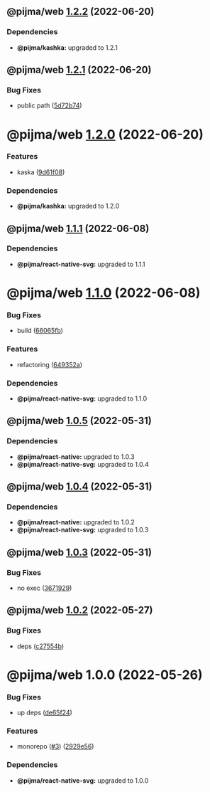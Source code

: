 ## @pijma/web [1.2.2](https://github.com/qiwi/pijma-native/compare/@pijma/web@1.2.1...@pijma/web@1.2.2) (2022-06-20)





### Dependencies

* **@pijma/kashka:** upgraded to 1.2.1

## @pijma/web [1.2.1](https://github.com/qiwi/pijma-native/compare/@pijma/web@1.2.0...@pijma/web@1.2.1) (2022-06-20)


### Bug Fixes

* public path ([5d72b74](https://github.com/qiwi/pijma-native/commit/5d72b74479efce0b5db8570a3fd338d47c429c00))

# @pijma/web [1.2.0](https://github.com/qiwi/pijma-native/compare/@pijma/web@1.1.1...@pijma/web@1.2.0) (2022-06-20)


### Features

* kaska ([9d61f08](https://github.com/qiwi/pijma-native/commit/9d61f082fae96ea4c767257be107f657b8f6011a))





### Dependencies

* **@pijma/kashka:** upgraded to 1.2.0

## @pijma/web [1.1.1](https://github.com/qiwi/pijma-native/compare/@pijma/web@1.1.0...@pijma/web@1.1.1) (2022-06-08)





### Dependencies

* **@pijma/react-native-svg:** upgraded to 1.1.1

# @pijma/web [1.1.0](https://github.com/qiwi/pijma-native/compare/@pijma/web@1.0.5...@pijma/web@1.1.0) (2022-06-08)


### Bug Fixes

* build ([66065fb](https://github.com/qiwi/pijma-native/commit/66065fbd059def2bf3c989d30dcf03ddccce2c89))


### Features

* refactoring ([649352a](https://github.com/qiwi/pijma-native/commit/649352a76422457b95a215df33d72e2ff9134b1a))





### Dependencies

* **@pijma/react-native-svg:** upgraded to 1.1.0

## @pijma/web [1.0.5](https://github.com/qiwi/pijma-native/compare/@pijma/web@1.0.4...@pijma/web@1.0.5) (2022-05-31)





### Dependencies

* **@pijma/react-native:** upgraded to 1.0.3
* **@pijma/react-native-svg:** upgraded to 1.0.4

## @pijma/web [1.0.4](https://github.com/qiwi/pijma-native/compare/@pijma/web@1.0.3...@pijma/web@1.0.4) (2022-05-31)





### Dependencies

* **@pijma/react-native:** upgraded to 1.0.2
* **@pijma/react-native-svg:** upgraded to 1.0.3

## @pijma/web [1.0.3](https://github.com/qiwi/pijma-native/compare/@pijma/web@1.0.2...@pijma/web@1.0.3) (2022-05-31)


### Bug Fixes

* no exec ([3671929](https://github.com/qiwi/pijma-native/commit/36719296f34832466e4aea719fb948592fabab48))

## @pijma/web [1.0.2](https://github.com/qiwi/pijma-native/compare/@pijma/web@1.0.1...@pijma/web@1.0.2) (2022-05-27)


### Bug Fixes

* deps ([c27554b](https://github.com/qiwi/pijma-native/commit/c27554b0a49feea0953fac6970c907d2992fee32))

# @pijma/web 1.0.0 (2022-05-26)


### Bug Fixes

* up deps ([de65f24](https://github.com/qiwi/pijma-native/commit/de65f245cbd084ae6da6b99787859d3ba929c94b))


### Features

* monorepo ([#3](https://github.com/qiwi/pijma-native/issues/3)) ([2929e56](https://github.com/qiwi/pijma-native/commit/2929e569ab3c275b3d43e79b71c1f76311d06615))





### Dependencies

* **@pijma/react-native-svg:** upgraded to 1.0.0
